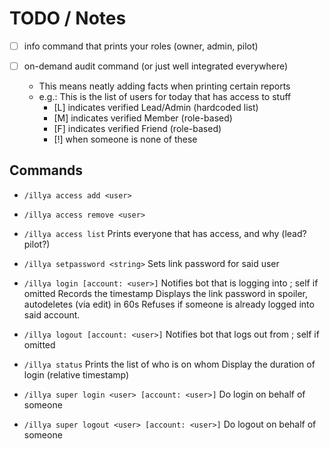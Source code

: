 # TODO / Notes

- [ ] info command that prints your roles (owner, admin, pilot)

- [ ] on-demand audit command (or just well integrated everywhere)
  - This means neatly adding facts when printing certain reports
  - e.g.: This is the list of users for today that has access to stuff
    - [L] indicates verified Lead/Admin (hardcoded list)
    - [M] indicates verified Member (role-based)
    - [F] indicates verified Friend (role-based)
    - [!] when someone is none of these



## Commands
- `/illya access add <user>`
- `/illya access remove <user>`
- `/illya access list`
  Prints everyone that has access, and why (lead? pilot?)

- `/illya setpassword <string>`
  Sets link password for said user

- `/illya login [account: <user>]`
  Notifies bot that <sender> is logging into <user>; self if omitted
  Records the timestamp
  Displays the link password in spoiler, autodeletes (via edit) in 60s
  Refuses if someone is already logged into said account.

- `/illya logout [account: <user>]`
  Notifies bot that <sender> logs out from <user>; self if omitted

- `/illya status`
  Prints the list of who is on whom
  Display the duration of login (relative timestamp)

- `/illya super login <user> [account: <user>]`
  Do login on behalf of someone

- `/illya super logout <user> [account: <user>]`
  Do logout on behalf of someone